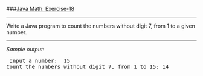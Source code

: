 ###[Java Math: Exercise-18](https://www.w3resource.com/java-exercises/math/java-math-exercise-18.php)
***
<p> Write a Java program to count the numbers without digit 7, from 1 to a given number.</p>

***
_Sample output:_
<pre class="output">
 Input a number:  15
Count the numbers without digit 7, from 1 to 15: 14
</pre>